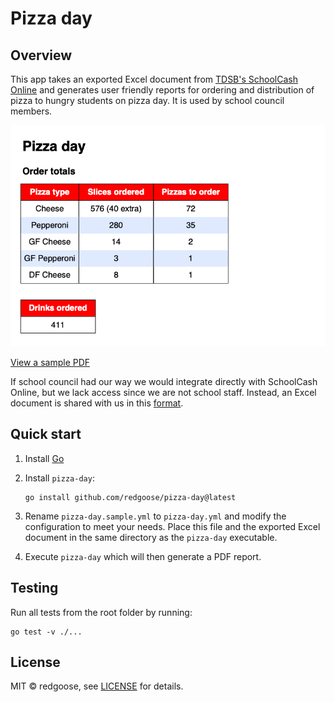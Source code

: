 # Pizza day

## Overview

This app takes an exported Excel document from [TDSB's SchoolCash Online](https://tdsb.schoolcashonline.com/) and generates user friendly reports for ordering and distribution of pizza to hungry students on pizza day. It is used by school council members.

![Sample PDF](docs/resources/pizza_day.png)

[View a sample PDF](https://github.com/redgoose/pizza-day/raw/main/docs/resources/pizza_day.pdf)

If school council had our way we would integrate directly with SchoolCash Online, but we lack access since we are not school staff. Instead, an Excel document is shared with us in this [format](https://github.com/redgoose/pizza-day/raw/main/docs/resources/pizza_day.xlsx).

## Quick start

1. Install [Go](https://golang.org/doc/install)
2. Install `pizza-day`:

	```
	go install github.com/redgoose/pizza-day@latest
	```
3. Rename `pizza-day.sample.yml` to `pizza-day.yml` and modify the configuration to meet your needs. Place this file and the exported Excel document in the same directory as the `pizza-day` executable.
4. Execute `pizza-day` which will then generate a PDF report.

## Testing

Run all tests from the root folder by running:

```
go test -v ./...
```

## License

MIT © redgoose, see [LICENSE](https://github.com/redgoose/pizza-day/blob/main/LICENSE) for details.